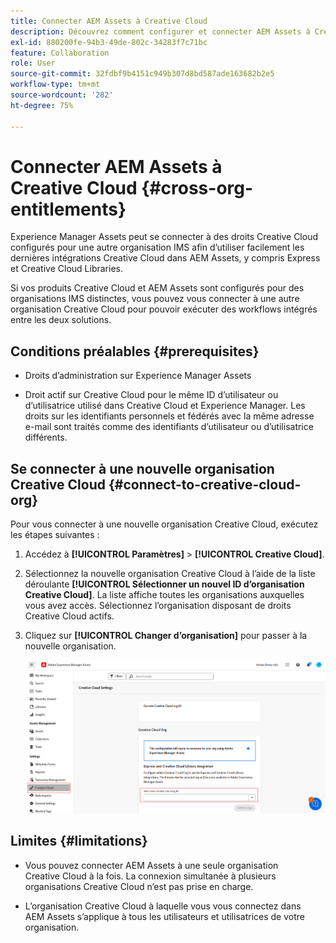 ```yaml
---
title: Connecter AEM Assets à Creative Cloud
description: Découvrez comment configurer et connecter AEM Assets à Creative Cloud. Connectez-vous à un droit Creative Cloud fourni à une autre organisation IMS pour utiliser facilement les dernières intégrations Creative Cloud dans AEM Assets, y compris Express et Creative Cloud Libraries.
exl-id: 880200fe-94b3-49de-802c-34283f7c71bc
feature: Collaboration
role: User
source-git-commit: 32fdbf9b4151c949b307d8bd587ade163682b2e5
workflow-type: tm+mt
source-wordcount: '282'
ht-degree: 75%

---
```


# Connecter AEM Assets à Creative Cloud  {#cross-org-entitlements}

Experience Manager Assets peut se connecter à des droits Creative Cloud configurés pour une autre organisation IMS afin d’utiliser facilement les dernières intégrations Creative Cloud dans AEM Assets, y compris Express et Creative Cloud Libraries.

Si vos produits Creative Cloud et AEM Assets sont configurés pour des organisations IMS distinctes, vous pouvez vous connecter à une autre organisation Creative Cloud pour pouvoir exécuter des workflows intégrés entre les deux solutions.

## Conditions préalables {#prerequisites}

* Droits d’administration sur Experience Manager Assets

* Droit actif sur Creative Cloud pour le même ID d’utilisateur ou d’utilisatrice utilisé dans Creative Cloud et Experience Manager. Les droits sur les identifiants personnels et fédérés avec la même adresse e-mail sont traités comme des identifiants d’utilisateur ou d’utilisatrice différents.

## Se connecter à une nouvelle organisation Creative Cloud {#connect-to-creative-cloud-org}

Pour vous connecter à une nouvelle organisation Creative Cloud, exécutez les étapes suivantes :

1. Accédez à **[!UICONTROL Paramètres]** > **[!UICONTROL Creative Cloud]**.

1. Sélectionnez la nouvelle organisation Creative Cloud à l’aide de la liste déroulante **[!UICONTROL Sélectionner un nouvel ID d’organisation Creative Cloud]**. La liste affiche toutes les organisations auxquelles vous avez accès. Sélectionnez l’organisation disposant de droits Creative Cloud actifs.

1. Cliquez sur **[!UICONTROL Changer d’organisation]** pour passer à la nouvelle organisation.

   ![Droits inter-organisations](assets/cross-org-entitlements.png)

## Limites {#limitations}

* Vous pouvez connecter AEM Assets à une seule organisation Creative Cloud à la fois. La connexion simultanée à plusieurs organisations Creative Cloud n’est pas prise en charge.

* L’organisation Creative Cloud à laquelle vous vous connectez dans AEM Assets s’applique à tous les utilisateurs et utilisatrices de votre organisation.
